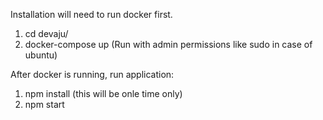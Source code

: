 Installation will need to run docker first.
1) cd devaju/
2) docker-compose up (Run with admin permissions like sudo in case of  ubuntu)

After docker is running, run application: 
1) npm install (this will be onle time only)
2) npm start
